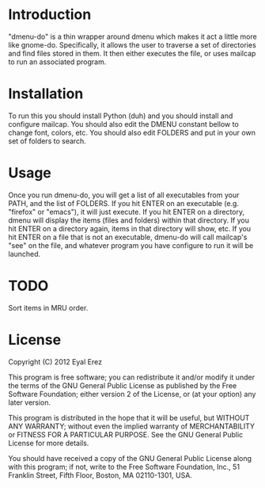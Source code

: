 Introduction
============

"dmenu-do" is a thin wrapper around dmenu which makes it act a little more like
gnome-do.  Specifically, it allows the user to traverse a set of directories and
find files stored in them.  It then either executes the file, or uses mailcap to
run an associated program.


Installation
============

To run this you should install Python (duh) and you should install and configure mailcap.
You should also edit the DMENU constant bellow to change font, colors, etc.
You should also edit FOLDERS and put in your own set of folders to search.

Usage
=====

Once you run dmenu-do, you will get a list of all executables from your PATH, and the list of
FOLDERS.  If you hit ENTER on an executable (e.g. "firefox" or "emacs"), it will just execute.  If
you hit ENTER on a directory, dmenu will display the items (files and folders) within that
directory.  If you hit ENTER on a directory again, items in that directory will show, etc.  If you
hit ENTER on a file that is not an executable, dmenu-do will call mailcap's "see" on the file, and
whatever program you have configure to run it will be launched.

TODO
====

Sort items in MRU order.


License
=======

Copyright (C) 2012 Eyal Erez

This program is free software; you can redistribute it and/or modify it under
the terms of the GNU General Public License as published by the Free Software
Foundation; either version 2 of the License, or (at your option) any later
version.

This program is distributed in the hope that it will be useful, but WITHOUT ANY
WARRANTY; without even the implied warranty of MERCHANTABILITY or FITNESS FOR A
PARTICULAR PURPOSE.  See the GNU General Public License for more details.

You should have received a copy of the GNU General Public License along with
this program; if not, write to the Free Software Foundation, Inc., 51 Franklin
Street, Fifth Floor, Boston, MA 02110-1301, USA.

